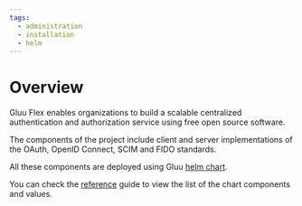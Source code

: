 ```yaml
---
tags:
  - administration
  - installation
  - helm
---
```


# Overview

Gluu Flex enables organizations to build a scalable centralized authentication and authorization service using free open source software.

The components of the project include client and server implementations of the OAuth, OpenID Connect, SCIM and FIDO standards.

All these components are deployed using Gluu [helm chart](https://github.com/GluuFederation/flex/blob/main/flex-cn-setup/pygluu/kubernetes/templates/helm/gluu).

You can check the [reference](../../reference/kubernetes/helm-chart.md) guide to view the list of the chart components and values.

